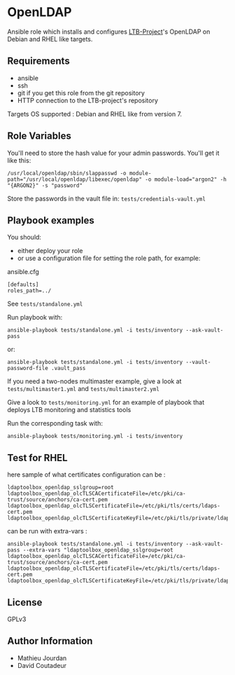 OpenLDAP
========

Ansible role which installs and configures [LTB-Project](https://ltb-project.org/)'s OpenLDAP on Debian and RHEL like targets.

Requirements
------------

- ansible
- ssh
- git if you get this role from the git repository
- HTTP connection to the LTB-project's repository

Targets OS supported : Debian and RHEL like from version 7.

Role Variables
--------------

You'll need to store the hash value for your admin passwords. You'll get it like this:

```
/usr/local/openldap/sbin/slappasswd -o module-path="/usr/local/openldap/libexec/openldap" -o module-load="argon2" -h "{ARGON2}" -s "password"
```

Store the passwords in the vault file in: `tests/credentials-vault.yml`


Playbook examples
-----------------

You should:
 * either deploy your role
 * or use a configuration file for setting the role path, for example:

ansible.cfg
```
[defaults]
roles_path=../
```

See `tests/standalone.yml`

Run playbook with:

```
ansible-playbook tests/standalone.yml -i tests/inventory --ask-vault-pass
```

or:

```
ansible-playbook tests/standalone.yml -i tests/inventory --vault-password-file .vault_pass
```

If you need a two-nodes multimaster example, give a look at `tests/multimaster1.yml` and `tests/multimaster2.yml`


Give a look to `tests/monitoring.yml` for an example of playbook that deploys LTB monitoring and statistics tools

Run the corresponding task with: 

```
ansible-playbook tests/monitoring.yml -i tests/inventory
```

Test for RHEL
-------------

here sample of what certificates configuration can be :

```
ldaptoolbox_openldap_sslgroup=root
ldaptoolbox_openldap_olcTLSCACertificateFile=/etc/pki/ca-trust/source/anchors/ca-cert.pem
ldaptoolbox_openldap_olcTLSCertificateFile=/etc/pki/tls/certs/ldaps-cert.pem
ldaptoolbox_openldap_olcTLSCertificateKeyFile=/etc/pki/tls/private/ldaps.key"
```

can be run with extra-vars :

```
ansible-playbook tests/standalone.yml -i tests/inventory --ask-vault-pass --extra-vars "ldaptoolbox_openldap_sslgroup=root ldaptoolbox_openldap_olcTLSCACertificateFile=/etc/pki/ca-trust/source/anchors/ca-cert.pem ldaptoolbox_openldap_olcTLSCertificateFile=/etc/pki/tls/certs/ldaps-cert.pem ldaptoolbox_openldap_olcTLSCertificateKeyFile=/etc/pki/tls/private/ldaps.key"
```

License
-------

GPLv3

Author Information
------------------

- Mathieu Jourdan
- David Coutadeur
